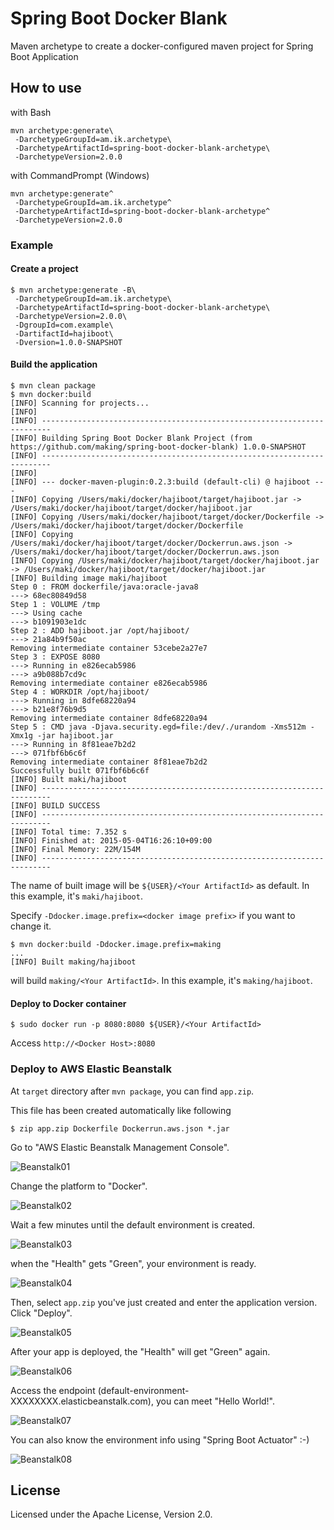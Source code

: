 # Spring Boot Docker Blank

Maven archetype to create a docker-configured maven project for Spring Boot Application

## How to use

with Bash

    mvn archetype:generate\
     -DarchetypeGroupId=am.ik.archetype\
     -DarchetypeArtifactId=spring-boot-docker-blank-archetype\
     -DarchetypeVersion=2.0.0

with CommandPrompt (Windows)

    mvn archetype:generate^
     -DarchetypeGroupId=am.ik.archetype^
     -DarchetypeArtifactId=spring-boot-docker-blank-archetype^
     -DarchetypeVersion=2.0.0

### Example

#### Create a project

```
$ mvn archetype:generate -B\
 -DarchetypeGroupId=am.ik.archetype\
 -DarchetypeArtifactId=spring-boot-docker-blank-archetype\
 -DarchetypeVersion=2.0.0\
 -DgroupId=com.example\
 -DartifactId=hajiboot\
 -Dversion=1.0.0-SNAPSHOT
```

#### Build the application

```
$ mvn clean package
$ mvn docker:build
[INFO] Scanning for projects...
[INFO]
[INFO] ------------------------------------------------------------------------
[INFO] Building Spring Boot Docker Blank Project (from https://github.com/making/spring-boot-docker-blank) 1.0.0-SNAPSHOT
[INFO] ------------------------------------------------------------------------
[INFO]
[INFO] --- docker-maven-plugin:0.2.3:build (default-cli) @ hajiboot ---
[INFO] Copying /Users/maki/docker/hajiboot/target/hajiboot.jar -> /Users/maki/docker/hajiboot/target/docker/hajiboot.jar
[INFO] Copying /Users/maki/docker/hajiboot/target/docker/Dockerfile -> /Users/maki/docker/hajiboot/target/docker/Dockerfile
[INFO] Copying /Users/maki/docker/hajiboot/target/docker/Dockerrun.aws.json -> /Users/maki/docker/hajiboot/target/docker/Dockerrun.aws.json
[INFO] Copying /Users/maki/docker/hajiboot/target/docker/hajiboot.jar -> /Users/maki/docker/hajiboot/target/docker/hajiboot.jar
[INFO] Building image maki/hajiboot
Step 0 : FROM dockerfile/java:oracle-java8
---> 68ec80849d58
Step 1 : VOLUME /tmp
---> Using cache
---> b1091903e1dc
Step 2 : ADD hajiboot.jar /opt/hajiboot/
---> 21a84b9f50ac
Removing intermediate container 53cebe2a27e7
Step 3 : EXPOSE 8080
---> Running in e826ecab5986
---> a9b088b7cd9c
Removing intermediate container e826ecab5986
Step 4 : WORKDIR /opt/hajiboot/
---> Running in 8dfe68220a94
---> b21e8f76b9d5
Removing intermediate container 8dfe68220a94
Step 5 : CMD java -Djava.security.egd=file:/dev/./urandom -Xms512m -Xmx1g -jar hajiboot.jar
---> Running in 8f81eae7b2d2
---> 071fbf6b6c6f
Removing intermediate container 8f81eae7b2d2
Successfully built 071fbf6b6c6f
[INFO] Built maki/hajiboot
[INFO] ------------------------------------------------------------------------
[INFO] BUILD SUCCESS
[INFO] ------------------------------------------------------------------------
[INFO] Total time: 7.352 s
[INFO] Finished at: 2015-05-04T16:26:10+09:00
[INFO] Final Memory: 22M/154M
[INFO] ------------------------------------------------------------------------
```

The name of built image will be `${USER}/<Your ArtifactId>` as default. In this example, it's `maki/hajiboot`.


Specify `-Ddocker.image.prefix=<docker image prefix>` if you want to change it.

```
$ mvn docker:build -Ddocker.image.prefix=making
...
[INFO] Built making/hajiboot
```

will build `making/<Your ArtifactId>`. In this example, it's `making/hajiboot`.


#### Deploy to Docker container

```
$ sudo docker run -p 8080:8080 ${USER}/<Your ArtifactId>
```
Access `http://<Docker Host>:8080`

### Deploy to AWS Elastic Beanstalk

At `target` directory after `mvn package`, you can find `app.zip`.

This file has been created automatically like following

```
$ zip app.zip Dockerfile Dockerrun.aws.json *.jar
```

Go to "AWS Elastic Beanstalk Management Console".

![Beanstalk01](images/beanstalk-01.png)

Change the platform to "Docker".

![Beanstalk02](images/beanstalk-02.png)

Wait a few minutes until the default environment is created.

![Beanstalk03](images/beanstalk-03.png)

when the "Health" gets "Green", your environment is ready.

![Beanstalk04](images/beanstalk-04.png)

Then, select `app.zip` you've just created and enter the application version.
Click "Deploy".

![Beanstalk05](images/beanstalk-05.png)

After your app is deployed, the "Health" will get "Green" again.

![Beanstalk06](images/beanstalk-06.png)

Access the endpoint (default-environment-XXXXXXXX.elasticbeanstalk.com), you can meet "Hello World!".

![Beanstalk07](images/beanstalk-07.png)

You can also know the environment info using "Spring Boot Actuator" :-)

![Beanstalk08](images/beanstalk-08.png)


## License

Licensed under the Apache License, Version 2.0.
